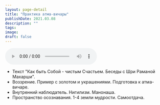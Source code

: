 ```yaml
---
layout: page-detail
title: "Практика атма-вичары"
publishDate: 2021.03.08
description: ""
tags:
image:
draft: false
---
```


<audio title="2021.03.08 - Практика атма-вичары.mp3" src="https://filer-api.advayta.org/v1.0/public/files/75874" controls=""></audio>

* Текст "Как быть Собой - чистым Счастьем. Беседы с Шри Раманой Махарши".
* Воззрение. Пример с золотом и украшениями. Подготовка к атма-вичаре.
* Внутренний наблюдатель. Нигилизм. Манонаша.
* Пространство осознавания. 1-4 земли мудрости. Самоотдача.

  
